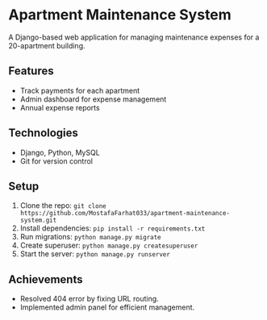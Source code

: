 # Apartment Maintenance System

A Django-based web application for managing maintenance expenses for a 20-apartment building.

## Features
- Track payments for each apartment
- Admin dashboard for expense management
- Annual expense reports

## Technologies
- Django, Python, MySQL
- Git for version control

## Setup
1. Clone the repo: `git clone https://github.com/MostafaFarhat033/apartment-maintenance-system.git`
2. Install dependencies: `pip install -r requirements.txt`
3. Run migrations: `python manage.py migrate`
4. Create superuser: `python manage.py createsuperuser`
5. Start the server: `python manage.py runserver`

## Achievements
- Resolved 404 error by fixing URL routing.
- Implemented admin panel for efficient management.
